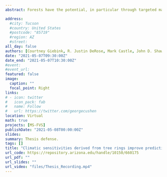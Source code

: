 ```yaml
---
abstract: Forests have the potential, in particular through targeted management, to contribute to the stabilization and drawdown of greenhouse gases via carbon sequestration and storage. To identify management actions that will maximize carbon drawdown over the long term, foresters need models that accurately and precisely represent forest responses to changing climate. The most widely used growth and yield model in the US, the Forest Vegetation Simulator (FVS), does not include the direct effect of climate variation on tree growth. We incorporated the effects of climate on tree diameter growth by combining tree-ring data with forest inventory data to parameterize a suite of alternative models of the growth of three dominant tree species in the arid and generally climate-limited U.S. state of Utah. These species, Pinus ponderosa, Pseudotsuga menziesii var. glauca, and Picea engelmannii, encompass the full elevational range of montane forest types. The alternative models differ progressively from the current decadal time-step FVS large-tree diameter growth model, first through changing to an annual time step, then by adding interannual climate effects, followed by model simplification (removal of model terms), and finally, complexification, with the addition of effects of spatial variation in climate and two-way interactions between terms. We validated diameter growth predictions from these models with independent observations, evaluating model performance in terms of accuracy, precision, and bias. We then compared predictions of future growth made by the existing large-tree diameter growth model used in FVS, i.e., without climate effects, to those of our updated models, including those with climate effects. We found that less complex models of tree growth outperform the current FVS model, and that the incorporation of climate effects improves model performance for two out of three species, in which predicted growth is greater than observed growth. Tree rings can be used to identify and incorporate drivers of growth variation into a stand-level growth and yield model, giving more accurate predictions of the carbon uptake potential of forests under climate change.

address:
  #city: Tucson
  #country: United States
  #postcode: "85719"
  #region: AZ
  #street: 
all_day: false
authors: [Courtney Giebink, R. Justin DeRose, Mark Castle, John D. Shaw, Margaret E.K. Evans]
date: "2021-05-07T09:30:00Z"
date_end: "2021-05-07T10:30:00Z"
#event: 
#event_url:
featured: false
image:
  caption: ""
  focal_point: Right
links:
# - icon: twitter
#   icon_pack: fab
#   name: Follow
#   url: https://twitter.com/georgecushen
location: Virtual
math: true
projects: [MS-FVS]
publishDate: "2021-05-08T00:00:00Z"
slides: 
summary: Thesis defense.
tags: []
title: "Climatic sensitivities derived from tree rings improve predictions of the Forest Vegetation Simulator growth and yield model"
url_code: https://repository.arizona.edu/handle/10150/660175
url_pdf: ""
url_slides: ""
url_video: "files/Thesis_Recording.mp4"
---
```

